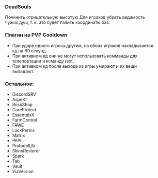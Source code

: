 ### DeadSouls

Починить отрицательную высотую
Для игроков убрать видимость чужих душ, т. к. это будет палить координаты баз.

### Плагин на PVP Cooldown

 - При ударе одного игрока другим, на обоих игроков накладывается кд на 60 секунд.
 - При  активном кд они не могут использовать комманды для телепортации и команду /ext.
 - При активном кд после выходе из игры умирают и их вещи выпадают.


### Остальное:
 - DiscordSRV
 - AspeKt
 - BossShop
 - CoreProtect
 - EssentalsX
 - FarmControl
 - FAWE
 - LuckPerms
 - Matrix
 - PAPI
 - ProtocolLib
 - SkinsRestorer
 - Spark
 - Tab
 - Vault
 - ViaVersion